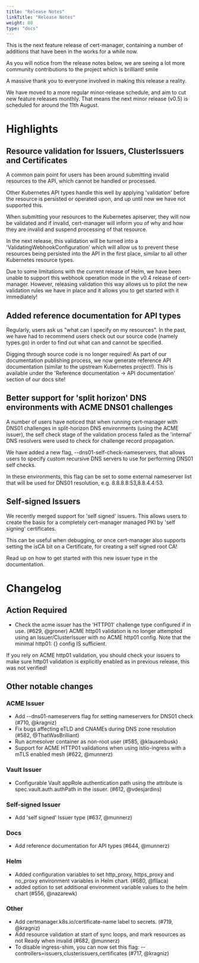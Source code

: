 ```yaml
---
title: "Release Notes"
linkTitle: "Release Notes"
weight: 80
type: "docs"
---
```


This is the next feature release of cert-manager, containing a number of additions
that have been in the works for a while now.

As you will notice from the release notes below, we are seeing a lot more community
contributions to the project which is brilliant! smile

A massive thank you to everyone involved in making this release a reality.

We have moved to a more regular minor-release schedule, and aim to cut new feature
releases monthly. That means the next minor release (v0.5) is scheduled for
around the 11th August.

# Highlights
## Resource validation for Issuers, ClusterIssuers and Certificates
A common pain point for users has been around submitting invalid resources to the
API, which cannot be handled or processed.

Other Kubernetes API types handle this well by applying 'validation' before the
resource is persisted or operated upon, and up until now we have not supported this.

When submitting your resources to the Kubernetes apiserver, they will now be validated
and if invalid, cert-manager will inform you of why and how they are invalid and
suspend processing of that resource.

In the next release, this validation will be turned into a 'ValidatingWebhookConfiguration'
which will allow us to prevent these resources being persisted into the API in
the first place, similar to all other Kubernetes resource types.

Due to some limitations with the current release of Helm, we have been unable to
support this webhook operation mode in the v0.4 release of cert-manager.
However, releasing validation this way allows us to pilot the new validation rules
we have in place and it allows you to get started with it immediately!

## Added reference documentation for API types
Regularly, users ask us "what can I specify on my resources". In the past, we have
had to recommend users check out our source code (namely types.go) in order to
find out what can and cannot be specified.

Digging through source code is no longer required! As part of our documentation
publishing process, we now generate reference API documentation (similar to the
upstream Kubernetes project!). This is available under the
'Reference documentation -> API documentation' section of our docs site!

## Better support for 'split horizon' DNS environments with ACME DNS01 challenges
A number of users have noticed that when running cert-manager with DNS01 challenges
in split-horizon DNS environments (using the ACME issuer), the self check stage
of the validation process failed as the 'internal' DNS resolvers were used to
check for challenge record propagation.

We have added a new flag, --dns01-self-check-nameservers, that allows users to specify
custom recursive DNS servers to use for performing DNS01 self checks.

In these environments, this flag can be set to some external nameserver list that
will be used for DNS01 resolution, e.g. 8.8.8.8:53,8.8.4.4:53.

## Self-signed Issuers
We recently merged support for 'self signed' issuers. This allows users to create
the basis for a completely cert-manager managed PKI by 'self signing' certificates.

This can be useful when debugging, or once cert-manager also supports setting the
isCA bit on a Certificate, for creating a self signed root CA!

Read up on how to get started with this new issuer type in the documentation.

# Changelog
## Action Required
- Check the acme issuer has the 'HTTP01' challenge type configured if in use. (#629, @groner)
ACME http01 validation is no longer attempted using an
Issuer/ClusterIssuer with no ACME http01 config. Note that the minimal
http01: {} config IS sufficient.

If you rely on ACME http01 validation, you should check your issuers to make
sure http01 validation is explicitly enabled as in previous release, this was
not verified!

## Other notable changes
### ACME Issuer
- Add --dns01-nameservers flag for setting nameservers for DNS01 check (#710, @kragniz)
- Fix bugs affecting eTLD and CNAMEs during DNS zone resolution (#582, @ThatWasBrilliant)
- Run acmesolver container as non-root user (#585, @klausenbusk)
- Support for ACME HTTP01 validations when using istio-ingress with a mTLS enabled mesh (#622, @munnerz)
### Vault Issuer
- Configurable Vault appRole authentication path using the attribute is spec.vault.auth.authPath in the issuer. (#612, @vdesjardins)
### Self-signed Issuer
- Add 'self signed' Issuer type (#637, @munnerz)
### Docs
- Add reference documentation for API types (#644, @munnerz)
### Helm
- Added configuration variables to set http_proxy, https_proxy and no_proxy environment variables in Helm chart. (#680, @fllaca)
- added option to set additional environment variable values to the helm chart (#556, @nazarewk)
### Other
- Add certmanager.k8s.io/certificate-name label to secrets. (#719, @kragniz)
- Add resource validation at start of sync loops, and mark resources as not Ready when invalid (#682, @munnerz)
- To disable ingress-shim, you can now set this flag: --controllers=issuers,clusterissuers,certificates (#717, @kragniz)
